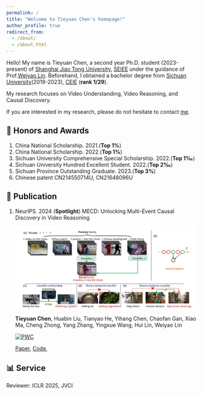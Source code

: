 ```yaml
---
permalink: /
title: "Welcome to Tieyuan Chen's homepage!"
author_profile: true
redirect_from: 
  - /about/
  - /about.html
---
```


Hello! My name is Tieyuan Chen, a second year Ph.D. student (2023-present) of [Shanghai Jiao Tong University](https://en.sjtu.edu.cn/), 
[SEIEE](https://english.seiee.sjtu.edu.cn/) under the guidance of Prof.[Weiyao Lin](https://weiyaolin.github.io/). 
Beforehand, I obtained a bachelor degree from [Sichuan University](https://en.scu.edu.cn/)(2019-2023), 
[CEIE](https://eie.scu.edu.cn/eneieen/) (**rank 1/29**).

My research focuses on Video Understanding, Video Reasoning, and Causal Discovery. 

If you are interested in my research, please do not hesitate to contact [me](tieyuanchen@sjtu.edu.cn).

## 🥇 Honors and Awards
1. China National Scholarship. 2021.(**Top 1%**)
2. China National Scholarship. 2022.(**Top 1%**)
3. Sichuan University Comprehensive Special Scholarship. 2022.(**Top 1‰**)
4. Sichuan University Hundred Excellent Student. 2022.(**Top 2‰**)
5. Sichuan Province Outstanding Graduate. 2023.(**Top 3%**)
6. Chinese patent CN214550714U, CN21648096U

## 📃 Publication
1. NeurIPS. 2024 (**Spotlight**) MECD: Unlocking Multi-Event Causal Discovery in Video Reasoning

   ![Image 1](main_mecd.png)

   **Tieyuan Chen**, Huabin Liu, Tianyao He, Yihang Chen, Chaofan Gan, Xiao Ma, Cheng Zhong, Yang Zhang, Yingxue Wang, Hui Lin, Weiyao Lin
   
   [![PWC](https://img.shields.io/endpoint.svg?url=https://paperswithcode.com/badge/mecd-unlocking-multi-event-causal-discovery/causal-discovery-in-video-reasoning-on-mecd)](https://paperswithcode.com/sota/causal-discovery-in-video-reasoning-on-mecd?p=mecd-unlocking-multi-event-causal-discovery)

   [Paper](https://arxiv.org/abs/2409.17647), [Code](https://github.com/tychen-SJTU/MECD-Benchmark), 


## 📊 Service
Reviewer: ICLR 2025, JVCI